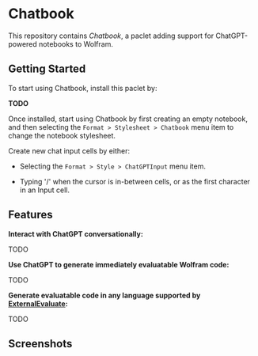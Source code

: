 # Chatbook

This repository contains *Chatbook*, a paclet adding support for ChatGPT-powered
notebooks to Wolfram.

## Getting Started

To start using Chatbook, install this paclet by:

**TODO**

Once installed, start using Chatbook by first creating an empty notebook,
and then selecting the `Format > Stylesheet > Chatbook` menu item to change
the notebook stylesheet.

Create new chat input cells by either:

* Selecting the `Format > Style > ChatGPTInput` menu item.

* Typing '/' when the cursor is in-between cells, or as the first character in
  an Input cell.

## Features

**Interact with ChatGPT conversationally:**

TODO

**Use ChatGPT to generate immediately evaluatable Wolfram code:**

TODO

**Generate evaluatable code in any language supported by [ExternalEvaluate]:**

TODO

[ExternalEvaluate]: https://reference.wolfram.com/language/ref/ExternalEvaluate

## Screenshots

